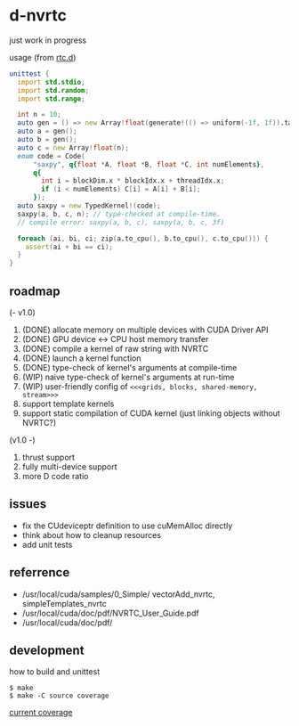 # d-nvrtc

just work in progress

usage (from [rtc.d](/source/rtc.d))

``` d
unittest {
  import std.stdio;
  import std.random;
  import std.range;

  int n = 10;
  auto gen = () => new Array!float(generate!(() => uniform(-1f, 1f)).take(n).array());
  auto a = gen();
  auto b = gen();
  auto c = new Array!float(n);
  enum code = Code(
      "saxpy", q{float *A, float *B, float *C, int numElements},
      q{
        int i = blockDim.x * blockIdx.x + threadIdx.x;
        if (i < numElements) C[i] = A[i] + B[i];
      });
  auto saxpy = new TypedKernel!(code);
  saxpy(a, b, c, n); // type-checked at compile-time. 
  // compile error: saxpy(a, b, c), saxpy(a, b, c, 3f)

  foreach (ai, bi, ci; zip(a.to_cpu(), b.to_cpu(), c.to_cpu())) {
    assert(ai + bi == ci);
  }
}
```

## roadmap

(- v1.0)

1. (DONE) allocate memory on multiple devices with CUDA Driver API
1. (DONE) GPU device <-> CPU host memory transfer
1. (DONE) compile a kernel of raw string with NVRTC
1. (DONE) launch a kernel function
1. (DONE) type-check of kernel's arguments at compile-time
1. (WIP) naive type-check of kernel's arguments at run-time
1. (WIP) user-friendly config of `<<<grids, blocks, shared-memory, stream>>>`
1. support template kernels
1. support static compilation of CUDA kernel (just linking objects without NVRTC?)

(v1.0 -)

1. thrust support
1. fully multi-device support
1. more D code ratio

## issues

+ fix the CUdeviceptr definition to use cuMemAlloc directly
+ think about how to cleanup resources
+ add unit tests

## referrence

+ /usr/local/cuda/samples/0_Simple/ vectorAdd_nvrtc, simpleTemplates_nvrtc 
+ /usr/local/cuda/doc/pdf/NVRTC_User_Guide.pdf
+ /usr/local/cuda/doc/pdf/


## development

how to build and unittest 

```
$ make
$ make -C source coverage
```

[current coverage](coverage)
